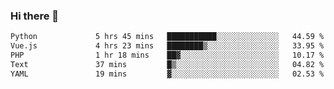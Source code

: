 ### Hi there 👋

<!--START_SECTION:waka-->

```txt
Python             5 hrs 45 mins   ███████████░░░░░░░░░░░░░░   44.59 %
Vue.js             4 hrs 23 mins   ████████▒░░░░░░░░░░░░░░░░   33.95 %
PHP                1 hr 18 mins    ██▓░░░░░░░░░░░░░░░░░░░░░░   10.17 %
Text               37 mins         █▒░░░░░░░░░░░░░░░░░░░░░░░   04.82 %
YAML               19 mins         ▓░░░░░░░░░░░░░░░░░░░░░░░░   02.53 %
```

<!--END_SECTION:waka-->

<!--
**Jonas-VanHaeken/Jonas-VanHaeken** is a ✨ _special_ ✨ repository because its `README.md` (this file) appears on your GitHub profile.

Here are some ideas to get you started:

- 🔭 I’m currently working on ...
- 🌱 I’m currently learning ...
- 👯 I’m looking to collaborate on ...
- 🤔 I’m looking for help with ...
- 💬 Ask me about ...
- 📫 How to reach me: ...
- 😄 Pronouns: ...
- ⚡ Fun fact: ...
-->
